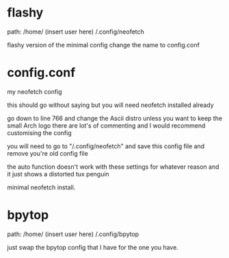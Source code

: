 # flashy

path: /home/ (insert user here) /.config/neofetch

flashy version of the minimal config
change the name to config.conf

# config.conf

my neofetch config

this should go without saying but you will need neofetch installed already

go down to line 766 and change the Ascii distro unless you want to keep the small Arch logo there are lot's of commenting and I would recommend customising the config

you will need to go to "/.config/neofetch" and save this config file and remove you're old config file

the auto function doesn't work with these settings for whatever reason and it just shows a distorted tux penguin

minimal neofetch install.

# bpytop

path: /home/ (insert user here) /.config/bpytop

just swap the bpytop config that I have for the one you have.
